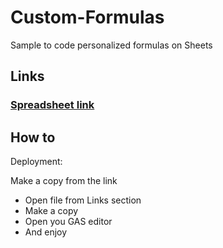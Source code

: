 # Custom-Formulas
Sample to code personalized formulas on Sheets

## Links

### [Spreadsheet link](https://docs.google.com/spreadsheets/d/1P_xXmae5A8Lkrz6AL266Y9HwktXiy7n-cT1hrRUgqds/edit?usp=sharing)

## How to

Deployment:

Make a copy from the link
 
- Open file from Links section
- Make a copy
- Open you GAS editor
- And enjoy
